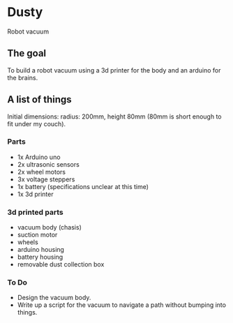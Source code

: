 # Dusty
Robot vacuum

## The goal
To build a robot vacuum using a 3d printer for the body and an arduino for the brains.

## A list of things
Initial dimensions: radius: 200mm, height 80mm (80mm is short enough to fit under my couch).

### Parts
- 1x Arduino uno
- 2x ultrasonic sensors
- 2x wheel motors
- 3x voltage steppers
- 1x battery (specifications unclear at this time)
- 1x 3d printer

### 3d printed parts
- vacuum body (chasis)
- suction motor
- wheels
- arduino housing
- battery housing
- removable dust collection box

### To Do
- Design the vacuum body.
- Write up a script for the vacuum to navigate a path without bumping into things.
